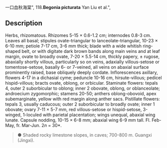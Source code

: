 一口血秋海棠",
118.**Begonia picturata** Yan Liu et al.",

## Description
Herbs, rhizomatous. Rhizomes 5-15 × 0.6-1.2 cm; internodes 0.8-3 cm. Leaves all basal; stipules ovate-triangular to lanceolate-triangular, 10-23 × 6-10 mm; petiole 7-17 cm, 3-6 mm thick; blade with a wide whitish ring-shaped belt, or with digitate dark brown bands along main veins and at leaf margin, ovate to broadly ovate, 7-20 × 5.5-14 cm, thickly papery, ± rugose, abaxially shortly villous, particularly so on veins, adaxially villous-setose or tomentose-setose, basally 6- or 7-veined, all veins on abaxial surface prominently raised, base obliquely deeply cordate. Inflorescences axillary, flowers 4-17 in a dichasial cyme; peduncle 10-16 cm, hirsute-villous; pedicel hispid-villous; bracts ovate, oblong, or orbicular. Staminate flowers: tepals 4, outer 2 suborbicular to oblong; inner 2 obovate, oblong, or oblanceolate; androecium zygomorphic; stamens 20-50; anthers oblong-obovoid, apex subemarginate, yellow with red margin along anther sacs. Pistillate flowers: tepals 3, usually caducous; outer 2 suborbicular to broadly ovate; inner 1 obovate; ovary 7-11 × 5-7 mm, red villous-setose or hispid-setose, 3-winged, 1-loculed with parietal placentation; wings unequal, abaxial wing lunate. Capsule nodding, 10-15 × 6-8 mm; abaxial wing 6-9 mm tall. Fl. Feb-May, fr. Mar-Jun. 2*n* = 30*.

> ● Shaded rocky limestone slopes, in caves; 700-800 m. Guangxi (Jingxi).
